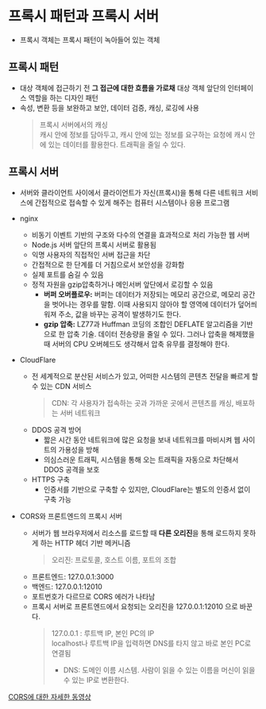 # 프록시 패턴과 프록시 서버

- 프록시 객체는 프록시 패턴이 녹아들어 있는 객체

## 프록시 패턴

- 대상 객체에 접근하기 전 **그 접근에 대한 흐름을 가로채** 대상 객체 앞단의 인터페이스 역할을 하는 디자인 패턴
- 속성, 변환 등을 보완하고 보안, 데이터 검증, 캐싱, 로깅에 사용
  > 프록시 서버에서의 캐싱  
  > 캐시 안에 정보를 담아두고, 캐시 안에 있는 정보를 요구하는 요청에 캐시 안에 있는 데이터를 활용한다. 트래픽을 줄일 수 있다.

## 프록시 서버

- 서버와 클라이언트 사이에서 클라이언트가 자신(프록시)을 통해 다른 네트워크 서비스에 간접적으로 접속할 수 있게 해주는 컴퓨터 시스템이나 응용 프로그램
- nginx
  - 비동기 이벤트 기반의 구조와 다수의 연결을 효과적으로 처리 가능한 웹 서버
  - Node.js 서버 앞단의 프록시 서버로 활용됨
  - 익명 사용자의 직접적인 서버 접근을 차단
  - 간접적으로 한 단계를 더 거침으로서 보안성을 강화함
  - 실제 포트를 숨길 수 있음
  - 정적 자원을 gzip압축하거나 메인서버 앞단에서 로깅할 수 있음
    - **버퍼 오버플로우:** 버퍼는 데이터가 저장되는 메모리 공간으로, 메모리 공간을 벗어나는 경우를 말함. 이때 사용되지 않아야 할 영역에 데이터가 덮어씌워져 주소, 값을 바꾸는 공격이 발생하기도 한다.
    - **gzip 압축:** LZ77과 Huffman 코딩의 조합인 DEFLATE 알고리즘을 기반으로 한 압축 기술. 데이터 전송량을 줄일 수 있다. 그러나 압축을 해제했을 때 서버의 CPU 오버헤드도 생각해서 압축 유무를 결정해야 한다.
- CloudFlare

  - 전 세계적으로 분산된 서비스가 있고, 어떠한 시스템의 콘텐츠 전달을 빠르게 할 수 있는 CDN 서비스
    > CDN: 각 사용자가 접속하는 곳과 가까운 곳에서 콘텐츠를 캐싱, 배포하는 서버 네트워크
  - DDOS 공격 방어
    - 짧은 시간 동안 네트워크에 많은 요청을 보내 네트워크를 마비시켜 웹 사이트의 가용성을 방해
    - 의심스러운 트래픽, 시스템을 통해 오는 트래픽을 자동으로 차단해서 DDOS 공격을 보호
  - HTTPS 구축
    - 인증서를 기반으로 구축할 수 있지만, CloudFlare는 별도의 인증서 없이 구축 가능

- CORS와 프론트엔드의 프록시 서버
  - 서버가 웹 브라우저에서 리소스를 로드할 때 **다른 오리진**을 통해 로드하지 못하게 하는 HTTP 헤더 기반 메커니즘
    > 오리진: 프로토콜, 호스트 이름, 포트의 조합
  - 프론트엔드: 127.0.0.1:3000
  - 백엔드: 127.0.0.1:12010
  - 포트번호가 다르므로 CORS 에러가 나타남
  - 프록시 서버로 프론트엔드에서 요청되는 오리진을 127.0.0.1:12010 으로 바꾼다.
    > 127.0.0.1 : 루트백 IP, 본인 PC의 IP  
    > localhost나 루트백 IP을 입력하면 DNS를 타지 않고 바로 본인 PC로 연결됨
    >
    > - DNS: 도메인 이름 시스템. 사람이 읽을 수 있는 이름을 머신이 읽을 수 있는 IP로 변환한다.

[CORS에 대한 자세한 동영상](http://bit.ly/3KfzrBh)
